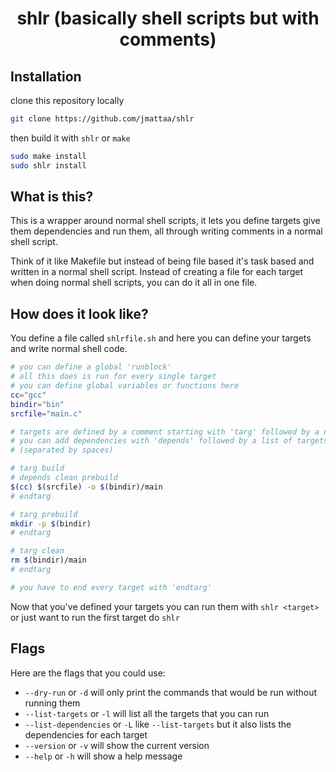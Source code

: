 <div align="center">

# shlr (basically shell scripts but with comments)

</div>

## Installation

clone this repository locally
```bash
git clone https://github.com/jmattaa/shlr
```
then build it with `shlr` or `make`
```bash
sudo make install
sudo shlr install
```
## What is this?

This is a wrapper around normal shell scripts, it lets you define targets 
give them dependencies and run them, all through writing comments in a normal
shell script.

Think of it like Makefile but instead of being file based it's task based and 
written in a normal shell script. Instead of creating a file for each target 
when doing normal shell scripts, you can do it all in one file.

## How does it look like?
You define a file called `shlrfile.sh` and here you can define your targets
and write normal shell code.
```bash
# you can define a global 'runblock'
# all this does is run for every single target
# you can define global variables or functions here
cc="gcc"
bindir="bin"
srcfile="main.c"

# targets are defined by a comment starting with 'targ' followed by a name
# you can add dependencies with 'depends' followed by a list of targets 
# (separated by spaces)

# targ build
# depends clean prebuild
$(cc) $(srcfile) -o $(bindir)/main
# endtarg

# targ prebuild
mkdir -p $(bindir)
# endtarg

# targ clean
rm $(bindir)/main
# endtarg

# you have to end every target with 'endtarg'

```
Now that you've defined your targets you can run them with `shlr <target>`
or just want to run the first target do `shlr`

## Flags

Here are the flags that you could use:
- `--dry-run` or `-d` will only print the commands that would be run without running them
- `--list-targets` or `-l` will list all the targets that you can run
- `--list-dependencies` or `-L` like `--list-targets` but it also lists the 
    dependencies for each target
- `--version` or `-v` will show the current version
- `--help` or `-h` will show a help message

